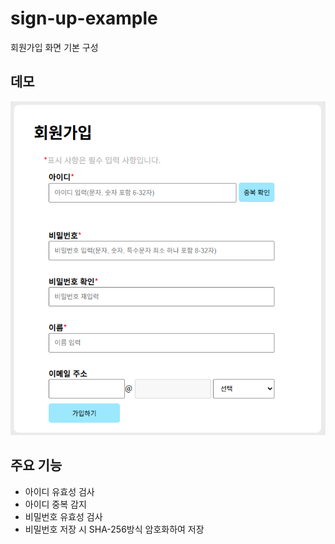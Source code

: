 # sign-up-example
회원가입 화면 기본 구성

## 데모
![alt text](image.png)

## 주요 기능
 - 아이디 유효성 검사
 - 아이디 중복 감지
 - 비밀번호 유효성 검사
 - 비밀번호 저장 시 SHA-256방식 암호화하여 저장